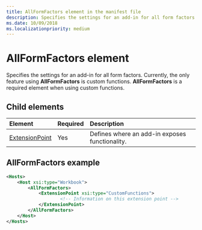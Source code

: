 ```yaml
---
title: AllFormFactors element in the manifest file
description: Specifies the settings for an add-in for all form factors. 
ms.date: 10/09/2018
ms.localizationpriority: medium
---
```


# AllFormFactors element

Specifies the settings for an add-in for all form factors. Currently, the only feature using **AllFormFactors** is custom functions. **AllFormFactors** is a required element when using custom functions.

## Child elements

|  Element |  Required  |  Description  |
|:-----|:-----|:-----|
|  [ExtensionPoint](extensionpoint.md) |  Yes |  Defines where an add-in exposes functionality. |

## AllFormFactors example

```xml
<Hosts>
    <Host xsi:type="Workbook">
        <AllFormFactors>
            <ExtensionPoint xsi:type="CustomFunctions">
                    <!-- Information on this extension point -->
            </ExtensionPoint>
        </AllFormFactors>
    </Host>
</Hosts>
```
